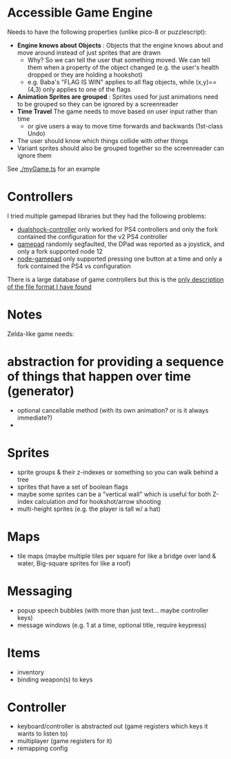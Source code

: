 # Accessible Game Engine

Needs to have the following properties (unlike pico-8 or puzzlescript):

- **Engine knows about Objects** : Objects that the engine knows about and move around instead of just sprites that are drawn
  - Why? So we can tell the user that something moved. We can tell them when a property of the object changed (e.g. the user's health dropped or they are holding a hookshot)
  - e.g. Baba's "FLAG IS WIN" applies to all flag objects, while (x,y)==(4,3) only applies to one of the flags
- **Animation Sprites are grouped** : Sprites used for just animations need to be grouped so they can be ignored by a screenreader
- **Time Travel** The game needs to move based on user input rather than time
  - or give users a way to move time forwards and backwards (1st-class Undo)
- The user should know which things collide with other things
- Variant sprites should also be grouped together so the screenreader can ignore them

See [./myGame.ts](./myGame.ts) for an example


# Controllers

I tried multiple gamepad libraries but they had the following problems:

- [dualshock-controller](https://github.com/Kylir/node-dualshock-controller) only worked for PS4 controllers and only the fork contained the configuration for the v2 PS4 controller
- [gamepad](https://github.com/warp/node-gamepad#node-12-support) randomly segfaulted, the DPad was reported as a joystick, and only a fork supported node 12
- [node-gamepad](https://github.com/kaikousa/node-gamepad#dualshock4v2) only supported pressing one button at a time and only a fork contained the PS4 vs configuration


There is a large database of game controllers but this is the [only description of the file format I have found](https://github.com/Vladar4/sdl2_nim/blob/7f3422cd5480ba0961a1f8922ed7609326215656/sdl2/private/gamecontroller.nim#L77)



# Notes

Zelda-like game needs:

# abstraction for providing a sequence of things that happen over time (generator)

- optional cancellable method (with its own animation? or is it always immediate?)
- 

# Sprites

- sprite groups & their z-indexes or something so you can walk behind a tree
- sprites that have a set of boolean flags
- maybe some sprites can be a "vertical wall" which is useful for both Z-index calculation _and_ for hookshot/arrow shooting
- multi-height sprites (e.g. the player is tall w/ a hat)


# Maps

- tile maps (maybe multiple tiles per square for like a bridge over land & water, Big-square sprites for like a roof)


# Messaging

- popup speech bubbles (with more than just text... maybe controller keys)
- message windows (e.g. 1 at a time, optional title, require keypress)


# Items

- inventory
- binding weapon(s) to keys


# Controller

- keyboard/controller is abstracted out (game registers which keys it wants to listen to)
- multiplayer (game registers for it)
- remapping config

